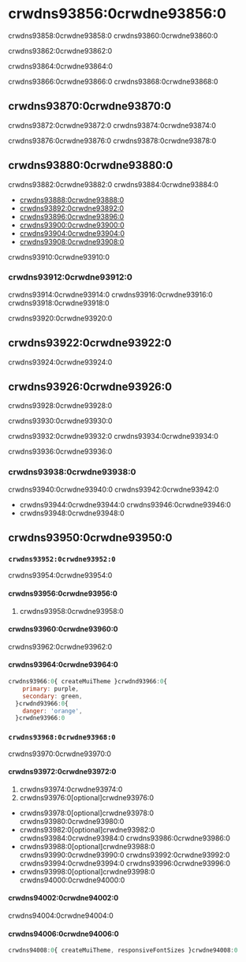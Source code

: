 # crwdns93856:0crwdne93856:0

<p class="description">crwdns93858:0crwdne93858:0 crwdns93860:0crwdne93860:0</p>

crwdns93862:0crwdne93862:0

crwdns93864:0crwdne93864:0

crwdns93866:0crwdne93866:0 crwdns93868:0crwdne93868:0

## crwdns93870:0crwdne93870:0

crwdns93872:0crwdne93872:0 crwdns93874:0crwdne93874:0

crwdns93876:0crwdne93876:0 crwdns93878:0crwdne93878:0

## crwdns93880:0crwdne93880:0

crwdns93882:0crwdne93882:0 crwdns93884:0crwdne93884:0

- [crwdns93888:0crwdne93888:0](crwdns93886:0crwdne93886:0)
- [crwdns93892:0crwdne93892:0](crwdns93890:0crwdne93890:0)
- [crwdns93896:0crwdne93896:0](crwdns93894:0crwdne93894:0)
- [crwdns93900:0crwdne93900:0](crwdns93898:0crwdne93898:0)
- [crwdns93904:0crwdne93904:0](crwdns93902:0crwdne93902:0)
- [crwdns93908:0crwdne93908:0](crwdns93906:0crwdne93906:0)

crwdns93910:0crwdne93910:0

### crwdns93912:0crwdne93912:0

crwdns93914:0crwdne93914:0 crwdns93916:0crwdne93916:0 crwdns93918:0crwdne93918:0

crwdns93920:0crwdne93920:0

## crwdns93922:0crwdne93922:0

crwdns93924:0crwdne93924:0

## crwdns93926:0crwdne93926:0

crwdns93928:0crwdne93928:0

crwdns93930:0crwdne93930:0

crwdns93932:0crwdne93932:0 crwdns93934:0crwdne93934:0

crwdns93936:0crwdne93936:0

### crwdns93938:0crwdne93938:0

crwdns93940:0crwdne93940:0 crwdns93942:0crwdne93942:0

- crwdns93944:0crwdne93944:0 crwdns93946:0crwdne93946:0
- crwdns93948:0crwdne93948:0

## crwdns93950:0crwdne93950:0

### `crwdns93952:0crwdne93952:0`

crwdns93954:0crwdne93954:0

#### crwdns93956:0crwdne93956:0

1. crwdns93958:0crwdne93958:0

#### crwdns93960:0crwdne93960:0

crwdns93962:0crwdne93962:0

#### crwdns93964:0crwdne93964:0

```js
crwdns93966:0{ createMuiTheme }crwdnd93966:0{
    primary: purple,
    secondary: green,
  }crwdnd93966:0{
    danger: 'orange',
  }crwdne93966:0
```

### `crwdns93968:0crwdne93968:0`

crwdns93970:0crwdne93970:0

#### crwdns93972:0crwdne93972:0

1. crwdns93974:0crwdne93974:0
2. crwdns93976:0[optional]crwdne93976:0

- crwdns93978:0[optional]crwdne93978:0 crwdns93980:0crwdne93980:0
- crwdns93982:0[optional]crwdne93982:0 crwdns93984:0crwdne93984:0 crwdns93986:0crwdne93986:0
- crwdns93988:0[optional]crwdne93988:0 crwdns93990:0crwdne93990:0 crwdns93992:0crwdne93992:0 crwdns93994:0crwdne93994:0 crwdns93996:0crwdne93996:0
- crwdns93998:0[optional]crwdne93998:0 crwdns94000:0crwdne94000:0

#### crwdns94002:0crwdne94002:0

crwdns94004:0crwdne94004:0

#### crwdns94006:0crwdne94006:0

```js
crwdns94008:0{ createMuiTheme, responsiveFontSizes }crwdne94008:0
```